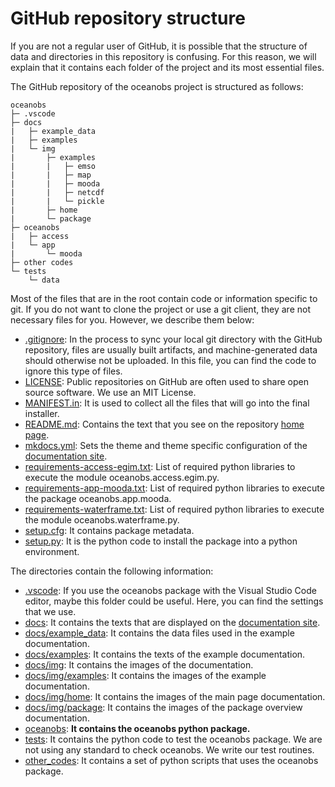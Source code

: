 # GitHub repository structure

If you are not a regular user of GitHub, it is possible that the structure of data and directories in this repository is confusing. For this reason, we will explain that it contains each folder of the project and its most essential files.

The GitHub repository of the oceanobs project is structured as follows:

    oceanobs
    ├─ .vscode
    ├─ docs
    |   ├─ example_data
    |   ├─ examples
    |   └─ img
    |       ├─ examples
    |       |   ├─ emso
    |       |   ├─ map
    |       |   ├─ mooda
    |       |   ├─ netcdf
    |       |   └─ pickle
    |       ├─ home
    |       └─ package
    ├─ oceanobs
    |   ├─ access
    |   └─ app
    |       └─ mooda
    ├─ other codes
    └─ tests
        └─ data

Most of the files that are in the root contain code or information specific to git. If you do not want to clone the project or use a git client, they are not necessary files for you. However, we describe them below:

* [.gitignore](.gitignore): In the process to sync your local git directory with the GitHub repository, files are usually built artifacts, and machine-generated data should otherwise not be uploaded. In this file, you can find the code to ignore this type of files.
* [LICENSE](LICENSE): Public repositories on GitHub are often used to share open source software. We use an MIT License.
* [MANIFEST.in](MANIFEST.in): It is used to collect all the files that will go into the final installer.
* [README.md](README.md): Contains the text that you see on the repository [home page](https://github.com/rbardaji/oceanobs).
* [mkdocs.yml](mkdocs.yml): Sets the theme and theme specific configuration of the [documentation site](https://oceanobs.readthedocs.io/).
* [requirements-access-egim.txt](requirements-access-egim.txt): List of required python libraries to execute the module oceanobs.access.egim.py.
* [requirements-app-mooda.txt](requirements-app-mooda.txt): List of required python libraries to execute the package oceanobs.app.mooda.
* [requirements-waterframe.txt](requirements-waterframe.txt): List of required python libraries to execute the module oceanobs.waterframe.py.
* [setup.cfg](setup.cfg): It contains package metadata.
* [setup.py](setup.py): It is the python code to install the package into a python environment.

The directories contain the following information:

* [.vscode](../.vscode): If you use the oceanobs package with the Visual Studio Code editor, maybe this folder could be useful. Here, you can find the settings that we use.
* [docs](../docs): It contains the texts that are displayed on the [documentation site](https://oceanobs.readthedocs.io/).
* [docs/example_data](../docs/example_data): It contains the data files used in the example documentation.
* [docs/examples](../docs/examples): It contains the texts of the example documentation.
* [docs/img](../docs/img): It contains the images of the documentation.
* [docs/img/examples](../docs/img/examples): It contains the images of the example documentation.
* [docs/img/home](../docs/img/home): It contains the images of the main page documentation.
* [docs/img/package](../docs/img/package): It contains the images of the package overview documentation.
* [oceanobs](../oceanobs): **It contains the oceanobs python package.**
* [tests](../tests): It contains the python code to test the oceanobs package. We are not using any standard to check oceanobs. We write our test routines.
* [other_codes](../other_codes): It contains a set of python scripts that uses the oceanobs package.